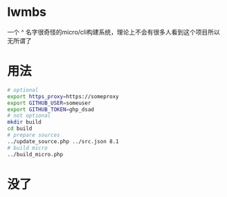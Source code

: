 # lwmbs

一个 ^ 名字很奇怪的micro/cli构建系统，理论上不会有很多人看到这个项目所以无所谓了

# 用法

```bash
# optional
export https_proxy=https://someproxy
export GITHUB_USER=someuser
export GITHUB_TOKEN=ghp_dsad
# not optional
mkdir build
cd build
# prepare sources
../update_source.php ../src.json 8.1
# build micro
../build_micro.php
```

# 没了
